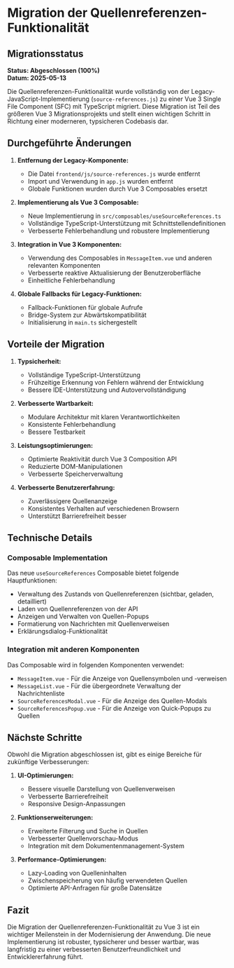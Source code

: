 # Migration der Quellenreferenzen-Funktionalität

## Migrationsstatus

**Status: Abgeschlossen (100%)**  
**Datum: 2025-05-13**

Die Quellenreferenzen-Funktionalität wurde vollständig von der Legacy-JavaScript-Implementierung (`source-references.js`) zu einer Vue 3 Single File Component (SFC) mit TypeScript migriert. Diese Migration ist Teil des größeren Vue 3 Migrationsprojekts und stellt einen wichtigen Schritt in Richtung einer moderneren, typsicheren Codebasis dar.

## Durchgeführte Änderungen

1. **Entfernung der Legacy-Komponente:**
   - Die Datei `frontend/js/source-references.js` wurde entfernt
   - Import und Verwendung in `app.js` wurden entfernt
   - Globale Funktionen wurden durch Vue 3 Composables ersetzt

2. **Implementierung als Vue 3 Composable:**
   - Neue Implementierung in `src/composables/useSourceReferences.ts`
   - Vollständige TypeScript-Unterstützung mit Schnittstellendefinitionen
   - Verbesserte Fehlerbehandlung und robustere Implementierung

3. **Integration in Vue 3 Komponenten:**
   - Verwendung des Composables in `MessageItem.vue` und anderen relevanten Komponenten
   - Verbesserte reaktive Aktualisierung der Benutzeroberfläche
   - Einheitliche Fehlerbehandlung

4. **Globale Fallbacks für Legacy-Funktionen:**
   - Fallback-Funktionen für globale Aufrufe
   - Bridge-System zur Abwärtskompatibilität
   - Initialisierung in `main.ts` sichergestellt

## Vorteile der Migration

1. **Typsicherheit:**
   - Vollständige TypeScript-Unterstützung
   - Frühzeitige Erkennung von Fehlern während der Entwicklung
   - Bessere IDE-Unterstützung und Autovervollständigung

2. **Verbesserte Wartbarkeit:**
   - Modulare Architektur mit klaren Verantwortlichkeiten
   - Konsistente Fehlerbehandlung
   - Bessere Testbarkeit

3. **Leistungsoptimierungen:**
   - Optimierte Reaktivität durch Vue 3 Composition API
   - Reduzierte DOM-Manipulationen
   - Verbesserte Speicherverwaltung

4. **Verbesserte Benutzererfahrung:**
   - Zuverlässigere Quellenanzeige
   - Konsistentes Verhalten auf verschiedenen Browsern
   - Unterstützt Barrierefreiheit besser

## Technische Details

### Composable Implementation

Das neue `useSourceReferences` Composable bietet folgende Hauptfunktionen:

- Verwaltung des Zustands von Quellenreferenzen (sichtbar, geladen, detailliert)
- Laden von Quellenreferenzen von der API
- Anzeigen und Verwalten von Quellen-Popups
- Formatierung von Nachrichten mit Quellenverweisen
- Erklärungsdialog-Funktionalität

### Integration mit anderen Komponenten

Das Composable wird in folgenden Komponenten verwendet:

- `MessageItem.vue` - Für die Anzeige von Quellensymbolen und -verweisen
- `MessageList.vue` - Für die übergeordnete Verwaltung der Nachrichtenliste
- `SourceReferencesModal.vue` - Für die Anzeige des Quellen-Modals
- `SourceReferencesPopup.vue` - Für die Anzeige von Quick-Popups zu Quellen

## Nächste Schritte

Obwohl die Migration abgeschlossen ist, gibt es einige Bereiche für zukünftige Verbesserungen:

1. **UI-Optimierungen:**
   - Bessere visuelle Darstellung von Quellenverweisen
   - Verbesserte Barrierefreiheit
   - Responsive Design-Anpassungen

2. **Funktionserweiterungen:**
   - Erweiterte Filterung und Suche in Quellen
   - Verbesserter Quellenvorschau-Modus
   - Integration mit dem Dokumentenmanagement-System

3. **Performance-Optimierungen:**
   - Lazy-Loading von Quelleninhalten
   - Zwischenspeicherung von häufig verwendeten Quellen
   - Optimierte API-Anfragen für große Datensätze

## Fazit

Die Migration der Quellenreferenzen-Funktionalität zu Vue 3 ist ein wichtiger Meilenstein in der Modernisierung der Anwendung. Die neue Implementierung ist robuster, typsicherer und besser wartbar, was langfristig zu einer verbesserten Benutzerfreundlichkeit und Entwicklererfahrung führt.